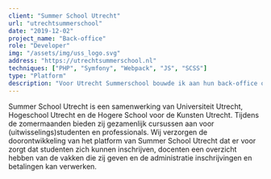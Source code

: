 ```yaml
---
client: "Summer School Utrecht"
url: "utrechtsummerschool"
date: "2019-12-02"
project_name: "Back-office"
role: "Developer"
img: "/assets/img/uss_logo.svg"
address: "https://utrechtsummerschool.nl"
techniques: ["PHP", "Symfony", "Webpack", "JS", "SCSS"]
type: "Platform"
description: "Voor Utrecht Summerschool bouwde ik aan hun back-office omgeving in Symfony."
---
```


Summer School Utrecht is een samenwerking van Universiteit Utrecht, Hogeschool Utrecht en de Hogere School voor de Kunsten Utrecht. Tijdens de zomermaanden bieden zij gezamenlijk cursussen aan voor (uitwisselings)studenten en professionals. Wij verzorgen de doorontwikkeling van het platform van Summer School Utrecht dat er voor zorgt dat studenten zich kunnen inschrijven, docenten een overzicht hebben van de vakken die zij geven en de administratie inschrijvingen en betalingen kan verwerken.
